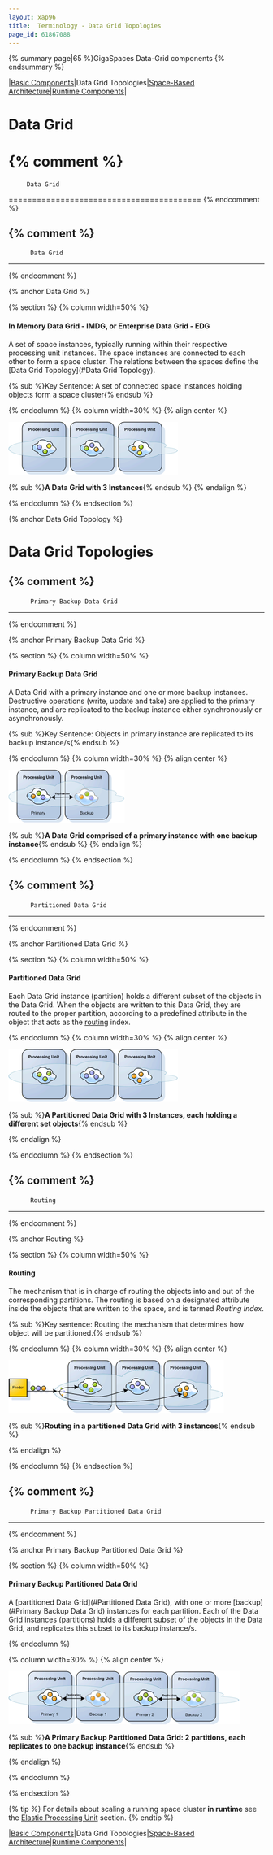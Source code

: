 ```yaml
---
layout: xap96
title:  Terminology - Data Grid Topologies
page_id: 61867088
---
```


{% summary page|65 %}GigaSpaces Data-Grid components {% endsummary %}

|[Basic Components](/xap96/terminology---basic-components.html)|Data Grid Topologies|[Space-Based Architecture](/xap96/terminology---space-based-architecture.html)|[Runtime Components](/xap96/terminology---runtime-components.html)|

# Data Grid

{% comment %}
=========================================

         Data Grid

=========================================
{% endcomment %}

{% comment %}
----------------------------
          Data Grid
----------------------------
{% endcomment %}

{% anchor Data Grid %}

{% section %}
{% column width=50% %}

#### In Memory Data Grid - IMDG, or Enterprise Data Grid - EDG

A set of space instances, typically running within their respective processing unit instances.
The space instances are connected to each other to form a space cluster.
The relations between the spaces define the [Data Grid Topology](#Data Grid Topology).

{% sub %}Key Sentence: A set of connected space instances holding objects form a space cluster{% endsub %}

{% endcolumn %}
{% column width=30% %}
{% align center %}

![term_populated_data_grid.gif](/attachment_files/term_populated_data_grid.gif)

{% sub %}**A Data Grid with 3 Instances**{% endsub %}
{% endalign %}

{% endcolumn %}
{% endsection %}

{% anchor Data Grid Topology %}

# Data Grid Topologies

{% comment %}
----------------------------
          Primary Backup Data Grid
----------------------------
{% endcomment %}

{% anchor Primary Backup Data Grid %}

{% section %}
{% column width=50% %}

#### Primary Backup Data Grid

A Data Grid with a primary instance and one or more backup instances.
Destructive operations (write, update and take) are applied to the primary instance, and are replicated to the backup instance either synchronously or asynchronously.

{% sub %}Key Sentence: Objects in primary instance are replicated to its backup instance/s{% endsub %}

{% endcolumn %}
{% column width=30% %}
{% align center %}

![term_primary_backup_text_data_grid.gif](/attachment_files/term_primary_backup_text_data_grid.gif)

{% sub %}**A Data Grid comprised of a primary instance with one backup instance**{% endsub %}
{% endalign %}

{% endcolumn %}
{% endsection %}

{% comment %}
----------------------------
          Partitioned Data Grid
----------------------------
{% endcomment %}

{% anchor Partitioned Data Grid %}

{% section %}
{% column width=50% %}

#### Partitioned Data Grid

Each Data Grid instance (partition) holds a different subset of the objects in the Data Grid.
When the objects are written to this Data Grid, they are routed to the proper partition, according to a predefined attribute in the object that acts as the [routing](#Routing) index.

{% endcolumn %}
{% column width=30% %}
{% align center %}

![term_partitioned_data_grid.gif](/attachment_files/term_partitioned_data_grid.gif)

{% sub %}**A Partitioned Data Grid with 3 Instances, each holding a different set objects**{% endsub %}

{% endalign %}

{% endcolumn %}
{% endsection %}

{% comment %}
----------------------------
          Routing
----------------------------
{% endcomment %}

{% anchor Routing %}

{% section %}
{% column width=50% %}

#### Routing

The mechanism that is in charge of routing the objects into and out of the corresponding partitions.
The routing is based on a designated attribute inside the objects that are written to the space, and is termed _Routing Index_.

{% sub %}Key sentence: Routing the mechanism that determines how object will be partitioned.{% endsub %}

{% endcolumn %}
{% column width=30% %}
{% align center %}

![term_routing.gif](/attachment_files/term_routing.gif)

{% sub %}**Routing in a partitioned Data Grid with 3 instances**{% endsub %}

{% endalign %}

{% endcolumn %}
{% endsection %}

{% comment %}
--------------------------------------------------
          Primary Backup Partitioned Data Grid
--------------------------------------------------
{% endcomment %}

{% anchor Primary Backup Partitioned Data Grid %}

{% section %}
{% column width=50% %}

#### Primary Backup Partitioned Data Grid

A [partitioned Data Grid](#Partitioned Data Grid), with one or more [backup](#Primary Backup Data Grid) instances for each partition. Each of the Data Grid instances (partitions) holds a different subset of the objects in the Data Grid, and replicates this subset to its backup instance/s.

{% endcolumn %}

{% column width=30% %}
{% align center %}

![term_partitioned_primary_backup_data_grid.gif](/attachment_files/term_partitioned_primary_backup_data_grid.gif)

{% sub %}**A Primary Backup Partitioned Data Grid: 2 partitions, each replicates to one backup instance**{% endsub %}

{% endalign %}

{% endcolumn %}

{% endsection %}

{% tip %}
For details about scaling a running space cluster **in runtime** see the [Elastic Processing Unit](/xap96/elastic-processing-unit.html) section.
{% endtip %}

|[Basic Components](/xap96/terminology---basic-components.html)|Data Grid Topologies|[Space-Based Architecture](/xap96/terminology---space-based-architecture.html)|[Runtime Components](/xap96/terminology---runtime-components.html)|
